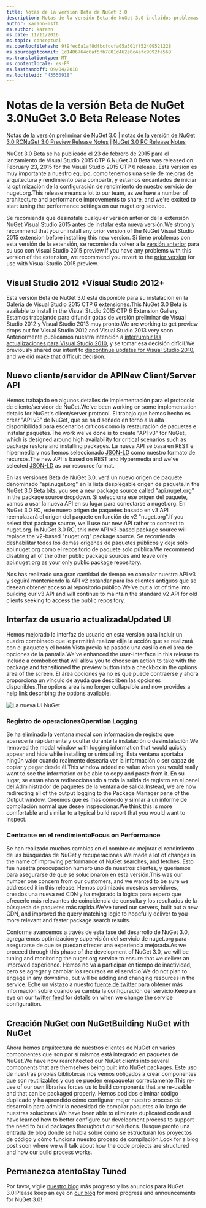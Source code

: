 ```yaml
---
title: Notas de la versión Beta de NuGet 3.0
description: Notas de la versión Beta de NuGet 3.0 incluidos problemas conocidos, correcciones de errores, características agregadas y dcr.
author: karann-msft
ms.author: karann
ms.date: 11/11/2016
ms.topic: conceptual
ms.openlocfilehash: 9f9fec6a1af8dfbcfdcfa05a301ff52409521228
ms.sourcegitcommit: 1d1406764c6af5fb7801d462e0c4afc9092fa569
ms.translationtype: MT
ms.contentlocale: es-ES
ms.lasthandoff: 09/04/2018
ms.locfileid: "43550918"
---
```

# <a name="nuget-30-beta-release-notes"></a><span data-ttu-id="8a510-103">Notas de la versión Beta de NuGet 3.0</span><span class="sxs-lookup"><span data-stu-id="8a510-103">NuGet 3.0 Beta Release Notes</span></span>

<span data-ttu-id="8a510-104">[Notas de la versión preliminar de NuGet 3.0](../release-notes/nuget-3.0-preview.md) | [notas de la versión de NuGet 3.0 RC](../release-notes/nuget-3.0-rc.md)</span><span class="sxs-lookup"><span data-stu-id="8a510-104">[NuGet 3.0 Preview Release Notes](../release-notes/nuget-3.0-preview.md) | [NuGet 3.0 RC Release Notes](../release-notes/nuget-3.0-rc.md)</span></span>

<span data-ttu-id="8a510-105">NuGet 3.0 Beta se ha publicado el 23 de febrero de 2015 para el lanzamiento de Visual Studio 2015 CTP 6.</span><span class="sxs-lookup"><span data-stu-id="8a510-105">NuGet 3.0 Beta was released on February 23, 2015 for the Visual Studio 2015 CTP 6 release.</span></span> <span data-ttu-id="8a510-106">Esta versión es muy importante a nuestro equipo, como tenemos una serie de mejoras de arquitectura y rendimiento para compartir, y estamos encantados de iniciar la optimización de la configuración de rendimiento de nuestro servicio de nuget.org.</span><span class="sxs-lookup"><span data-stu-id="8a510-106">This release means a lot to our team, as we have a number of architecture and performance improvements to share, and we're excited to start tuning the performance settings on our nuget.org service.</span></span>

<span data-ttu-id="8a510-107">Se recomienda que desinstale cualquier versión anterior de la extensión NuGet Visual Studio 2015 antes de instalar esta nueva versión.</span><span class="sxs-lookup"><span data-stu-id="8a510-107">We strongly recommend that you uninstall any prior version of the NuGet Visual Studio 2015 extension before installing this new version.</span></span>  <span data-ttu-id="8a510-108">Si tiene problemas con esta versión de la extensión, se recomienda volver a la [versión anterior](http://nuget.codeplex.com/downloads/get/909582) para su uso con Visual Studio 2015 preview.</span><span class="sxs-lookup"><span data-stu-id="8a510-108">If you have any problems with this version of the extension, we recommend you revert to the [prior version](http://nuget.codeplex.com/downloads/get/909582) for use with Visual Studio 2015 preview.</span></span>

## <a name="visual-studio-2012"></a><span data-ttu-id="8a510-109">Visual Studio 2012 +</span><span class="sxs-lookup"><span data-stu-id="8a510-109">Visual Studio 2012+</span></span>

<span data-ttu-id="8a510-110">Esta versión Beta de NuGet 3.0 está disponible para su instalación en la Galería de Visual Studio 2015 CTP 6 extensiones.</span><span class="sxs-lookup"><span data-stu-id="8a510-110">This NuGet 3.0 Beta is available to install in the Visual Studio 2015 CTP 6 Extension Gallery.</span></span> <span data-ttu-id="8a510-111">Estamos trabajando para difundir gotas de versión preliminar de Visual Studio 2012 y Visual Studio 2013 muy pronto.</span><span class="sxs-lookup"><span data-stu-id="8a510-111">We are working to get preview drops out for Visual Studio 2012 and Visual Studio 2013 very soon.</span></span> <span data-ttu-id="8a510-112">Anteriormente publicamos nuestra intención a [interrumpir las actualizaciones para Visual Studio 2010](http://blog.nuget.org/20141002/visual-studio-2010.html), y se tomar esa decisión difícil.</span><span class="sxs-lookup"><span data-stu-id="8a510-112">We previously shared our intent to [discontinue updates for Visual Studio 2010](http://blog.nuget.org/20141002/visual-studio-2010.html), and we did make that difficult decision.</span></span>

## <a name="new-clientserver-api"></a><span data-ttu-id="8a510-113">Nuevo cliente/servidor de API</span><span class="sxs-lookup"><span data-stu-id="8a510-113">New Client/Server API</span></span>

<span data-ttu-id="8a510-114">Hemos trabajado en algunos detalles de implementación para el protocolo de cliente/servidor de NuGet.</span><span class="sxs-lookup"><span data-stu-id="8a510-114">We've been working on some implementation details for NuGet's client/server protocol.</span></span> <span data-ttu-id="8a510-115">El trabajo que hemos hecho es crear "API v3" de NuGet, que se ha diseñado en torno a la alta disponibilidad para escenarios críticos como la restauración de paquetes e instalar paquetes.</span><span class="sxs-lookup"><span data-stu-id="8a510-115">The work we've done is to create "API v3" for NuGet, which is designed around high availability for critical scenarios such as package restore and installing packages.</span></span> <span data-ttu-id="8a510-116">La nueva API se basa en REST e hipermedia y nos hemos seleccionado [JSON-LD](http://json-ld.org) como nuestro formato de recursos.</span><span class="sxs-lookup"><span data-stu-id="8a510-116">The new API is based on REST and Hypermedia and we've selected [JSON-LD](http://json-ld.org) as our resource format.</span></span>

<span data-ttu-id="8a510-117">En las versiones Beta de NuGet 3.0, verá un nuevo origen de paquete denominado "api.nuget.org" en la lista desplegable origen de paquete.</span><span class="sxs-lookup"><span data-stu-id="8a510-117">In the NuGet 3.0 Beta bits, you see a new package source called "api.nuget.org" in the package source dropdown.</span></span>   <span data-ttu-id="8a510-118">Si selecciona ese origen del paquete, vamos a usar la nueva API en su lugar para conectarse a nuget.org. En NuGet 3.0 RC, este nuevo origen de paquetes basado en v3 API reemplazará el origen del paquete en función de v2 "nuget.org".</span><span class="sxs-lookup"><span data-stu-id="8a510-118">If you select that package source, we'll use our new API rather to connect to nuget.org. In NuGet 3.0 RC, this new API v3-based package source will replace the v2-based "nuget.org" package source.</span></span>  <span data-ttu-id="8a510-119">Se recomienda deshabilitar todos los demás orígenes de paquetes públicos y deje sólo api.nuget.org como el repositorio de paquete solo pública.</span><span class="sxs-lookup"><span data-stu-id="8a510-119">We recommend disabling all of the other public package sources and leave only api.nuget.org as your only public package repository.</span></span>

<span data-ttu-id="8a510-120">Nos has realizado una gran cantidad de tiempo en compilar nuestra API v3 y seguirá manteniendo la API v2 estándar para los clientes antiguos que se desean obtener acceso al repositorio público.</span><span class="sxs-lookup"><span data-stu-id="8a510-120">We've put a lot of time into building our v3 API and will continue to maintain the standard v2 API for old clients seeking to access the public repository.</span></span>

## <a name="updated-ui"></a><span data-ttu-id="8a510-121">Interfaz de usuario actualizada</span><span class="sxs-lookup"><span data-stu-id="8a510-121">Updated UI</span></span>

<span data-ttu-id="8a510-122">Hemos mejorado la interfaz de usuario en esta versión para incluir un cuadro combinado que le permitirá realizar elija la acción que se realizará con el paquete y el botón Vista previa ha pasado una casilla en el área de opciones de la pantalla.</span><span class="sxs-lookup"><span data-stu-id="8a510-122">We've enhanced the user-interface in this release to include a combobox that will allow you to choose an action to take with the package and transitioned the preview button into a checkbox in the options area of the screen.</span></span>  <span data-ttu-id="8a510-123">El área opciones ya no es que puede contraerse y ahora proporciona un vínculo de ayuda que describen las opciones disponibles.</span><span class="sxs-lookup"><span data-stu-id="8a510-123">The options area is no longer collapsible and now provides a help link describing the options available.</span></span>

![La nueva UI NuGet](./media/NuGet-3.0-Beta/updated-ui.png)


### <a name="operation-logging"></a><span data-ttu-id="8a510-125">Registro de operaciones</span><span class="sxs-lookup"><span data-stu-id="8a510-125">Operation Logging</span></span>

<span data-ttu-id="8a510-126">Se ha eliminado la ventana modal con información de registro que aparecería rápidamente y ocultar durante la instalación o desinstalación.</span><span class="sxs-lookup"><span data-stu-id="8a510-126">We removed the modal window with logging information that would quickly appear and hide while installing or uninstalling.</span></span>  <span data-ttu-id="8a510-127">Esta ventana aportaba ningún valor cuando realmente desearía ver la información o ser capaz de copiar y pegar desde él.</span><span class="sxs-lookup"><span data-stu-id="8a510-127">This window added no value when you would really want to see the information or be able to copy and paste from it.</span></span>  <span data-ttu-id="8a510-128">En su lugar, se están ahora redireccionando a toda la salida de registro en el panel del Administrador de paquetes de la ventana de salida.</span><span class="sxs-lookup"><span data-stu-id="8a510-128">Instead, we are now redirecting all of the output logging to the Package Manager pane of the Output window.</span></span>  <span data-ttu-id="8a510-129">Creemos que es más cómodo y similar a un informe de compilación normal que desee inspeccionar.</span><span class="sxs-lookup"><span data-stu-id="8a510-129">We think this is more comfortable and similar to a typical build report that you would want to inspect.</span></span>


### <a name="focus-on-performance"></a><span data-ttu-id="8a510-130">Centrarse en el rendimiento</span><span class="sxs-lookup"><span data-stu-id="8a510-130">Focus on Performance</span></span>

<span data-ttu-id="8a510-131">Se han realizado muchos cambios en el nombre de mejorar el rendimiento de las búsquedas de NuGet y recuperaciones.</span><span class="sxs-lookup"><span data-stu-id="8a510-131">We made a lot of changes in the name of improving performance of NuGet searches, and fetches.</span></span>  <span data-ttu-id="8a510-132">Esto fue nuestra preocupación número uno de nuestros clientes, y queríamos para asegurarse de que se solucionaron en esta versión.</span><span class="sxs-lookup"><span data-stu-id="8a510-132">This was our number one concern from our customers, and we wanted to be sure we addressed it in this release.</span></span>  <span data-ttu-id="8a510-133">Hemos optimizado nuestros servidores, creados una nueva red CDN y ha mejorado la lógica para espero que ofrecerle más relevantes de coincidencia de consulta y los resultados de la búsqueda de paquetes más rápida.</span><span class="sxs-lookup"><span data-stu-id="8a510-133">We've tuned our servers, built out a new CDN, and improved the query matching logic to hopefully deliver to you more relevant and faster package search results.</span></span>

<span data-ttu-id="8a510-134">Conforme avancemos a través de esta fase del desarrollo de NuGet 3.0, agregaremos optimización y supervisión del servicio de nuget.org para asegurarse de que se puedan ofrecer una experiencia mejorada.</span><span class="sxs-lookup"><span data-stu-id="8a510-134">As we proceed through this phase of the development of NuGet 3.0, we will be tuning and monitoring the nuget.org service to ensure that we deliver an improved experience.</span></span>  <span data-ttu-id="8a510-135">Hemos no va a participar en tiempo de inactividad, pero se agregar y cambiar los recursos en el servicio.</span><span class="sxs-lookup"><span data-stu-id="8a510-135">We do not plan to engage in any downtime, but will be adding and changing resources in the service.</span></span>  <span data-ttu-id="8a510-136">Eche un vistazo a nuestro [fuente de twitter](http://twitter.com/nuget) para obtener más información sobre cuando se cambia la configuración del servicio.</span><span class="sxs-lookup"><span data-stu-id="8a510-136">Keep an eye on our [twitter feed](http://twitter.com/nuget) for details on when we change the service configuration.</span></span>

## <a name="building-nuget-with-nuget"></a><span data-ttu-id="8a510-137">Creación NuGet con NuGet</span><span class="sxs-lookup"><span data-stu-id="8a510-137">Building NuGet with NuGet</span></span>

<span data-ttu-id="8a510-138">Ahora hemos arquitectura de nuestros clientes de NuGet en varios componentes que son por sí mismos está integrado en paquetes de NuGet.</span><span class="sxs-lookup"><span data-stu-id="8a510-138">We have now rearchitected our NuGet clients into several components that are themselves being built into NuGet packages.</span></span> <span data-ttu-id="8a510-139">Este uso de nuestras propias bibliotecas nos vemos obligados a crear componentes que son reutilizables y que se pueden empaquetar correctamente.</span><span class="sxs-lookup"><span data-stu-id="8a510-139">This re-use of our own libraries forces us to build components that are re-usable and that can be packaged properly.</span></span>  <span data-ttu-id="8a510-140">Hemos podidos eliminar código duplicado y ha aprendido cómo configurar mejor nuestro proceso de desarrollo para admitir la necesidad de compilar paquetes a lo largo de nuestras soluciones.</span><span class="sxs-lookup"><span data-stu-id="8a510-140">We have been able to eliminate duplicated code and have learned how to better configure our development process to support the need to build packages throughout our solutions.</span></span>  <span data-ttu-id="8a510-141">Busque pronto una entrada de blog donde se habla sobre cómo se estructuran los proyectos de código y cómo funciona nuestro proceso de compilación.</span><span class="sxs-lookup"><span data-stu-id="8a510-141">Look for a blog post soon where we will talk about how the code projects are structured and how our build process works.</span></span>

## <a name="stay-tuned"></a><span data-ttu-id="8a510-142">Permanezca atento</span><span class="sxs-lookup"><span data-stu-id="8a510-142">Stay Tuned</span></span>

<span data-ttu-id="8a510-143">Por favor, vigile [nuestro blog](http://blog.nuget.org) más progreso y los anuncios para NuGet 3.0!</span><span class="sxs-lookup"><span data-stu-id="8a510-143">Please keep an eye on [our blog](http://blog.nuget.org) for more progress and announcements for NuGet 3.0!</span></span>
